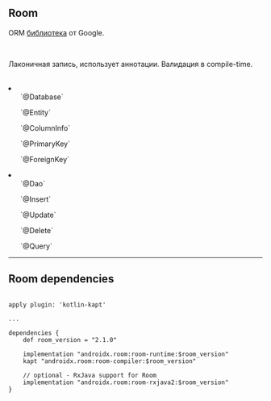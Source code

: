 ## Room

ORM [библиотека](https://developer.android.com/topic/libraries/architecture/room.html) от Google.  

<br>

Лаконичная запись, использует аннотации. Валидация в compile-time.

<br>

<div class="half-left">

<li><ul>`@Database`</ul>
<ul>`@Entity`</ul>
<ul>`@ColumnInfo`</ul>
<ul>`@PrimaryKey`</ul>
<ul>`@ForeignKey`</ul>
</li>
</div>

<div class="half-right">

<li><ul>`@Dao`</ul>
<ul>`@Insert`</ul>
<ul>`@Update`</ul>
<ul>`@Delete`</ul>
<ul>`@Query`</ul>
</li>
</div>

------

## Room dependencies

<pre><code class = "groovy large" data-trim data-noescape>
apply plugin: 'kotlin-kapt'

...

dependencies {
    def room_version = "2.1.0"

    implementation "androidx.room:room-runtime:$room_version"
    kapt "androidx.room:room-compiler:$room_version"

    // optional - RxJava support for Room
    implementation "androidx.room:room-rxjava2:$room_version"
}

</code></pre>
